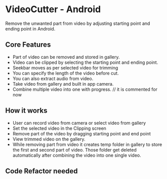 # VideoCutter - Android

Remove the unwanted part from video by adjusting starting point and ending point in Android. 


## Core Features ##

- Part of video can be removed and stored in gallery.
- Video can be clipped by selecting the starting point and ending point.
- Seekbar moves as per selected video for trimming
- You can specify the length of the video before cut.
- You can also extract audio from video.
- Take video from gallery and built in app camera.
- Combine multiple video into one with progress. // it is commented for now

## How it works ##

- User can record video from camera or select video from gallery
- Set the selected video in the Clipping screen
- Remove part of the video by dragging starting point and end point
- View trimmed video on the gallery.
- While removing part from video it creates temp folder in gallery to store the first and second part of video. Those folder get deleted automatically after combining the video into one single video.

## Code Refactor needed ##